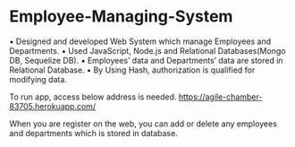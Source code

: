 # Employee-Managing-System

▪ Designed and developed Web System which manage Employees and Departments.
▪ Used JavaScript, Node.js and Relational Databases(Mongo DB, Sequelize DB).
▪ Employees’ data and Departments’ data are stored in Relational Database.
▪ By Using Hash, authorization is qualified for modifying data.


To run app, access below address is needed.
https://agile-chamber-83705.herokuapp.com/

When you are register on the web, you can add or delete any employees and departments which is stored in database.
